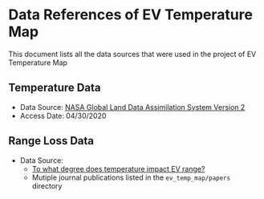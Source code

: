 # Data References of EV Temperature Map
This document lists all the data sources that were used in the project of EV Temperature Map

## Temperature Data
* Data Source: [NASA Global Land Data Assimilation System Version 2](https://disc.gsfc.nasa.gov/datasets/GLDAS_CLSM025_DA1_D_2.2/summary?keywords=GLDAS)
* Access Date: 04/30/2020

## Range Loss Data
* Data Source: 
  * [To what degree does temperature impact EV range?](https://www.geotab.com/blog/ev-range/)
  * Mutiple journal publications listed in the `ev_temp_map/papers` directory
